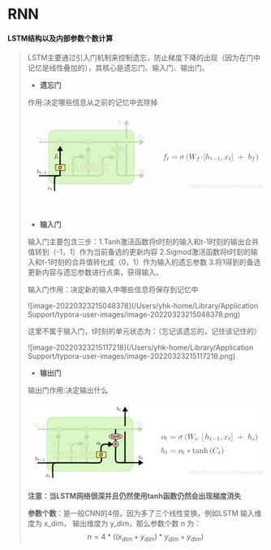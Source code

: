 # RNN

#### LSTM结构以及内部参数个数计算

> LSTM主要通过引入门机制来控制遗忘，防止梯度下降的出现（因为在门中记忆是线性叠加的），其核心是遗忘门、输入门、输出门。
>
> - **遗忘门**
>
> 作用:决定哪些信息从之前的记忆中去除掉
>
> ![image](https://raw.githubusercontent.com/AnchoretY/images/master/blog/image.el1ixqa3scc.png)
>
> ​                    
>
> - **输入门**
>
> 输入门主要包含三步：1.Tanh激活函数将t时刻的输入和t-1时刻的输出合并值转到（-1，1）作为当前备选的更新内容 2.Sigmod激活函数将t时刻的输入和t-1时刻的合并值转化成（0，1）作为输入的遗忘参数 3.将1得到的备选更新内容与遗忘参数进行点乘，获得输入。
>
> 输入门作用：决定新的输入中哪些信息将保存到记忆中
>
> ![image-20220323215048378](/Users/yhk-home/Library/Application Support/typora-user-images/image-20220323215048378.png)
>
> 
>
> 
>
> 这里不属于输入门，t时刻的单元状态为：（忘记该遗忘的，记住该记住的）
>
> ![image-20220323215117218](/Users/yhk-home/Library/Application Support/typora-user-images/image-20220323215117218.png)
>
> 
>
> - **输出门**
>
> 输出门作用:决定输出什么
>
> ![image](https://raw.githubusercontent.com/AnchoretY/images/master/blog/image.o3p36e1vfx.png)
>
> 
>
> **注意：当LSTM网络很深并且仍然使用tanh函数仍然会出现梯度消失**
>
> **参数个数**：是一般CNN的4倍，因为多了三个线性变换。例如LSTM 输入维度为 x_dim， 输出维度为 y_dim，那么参数个数 n 为：
> $$
> n = 4 * ((x_{dim} + y_{dim}) * y_{dim} + y_{dim})
> $$

### 
